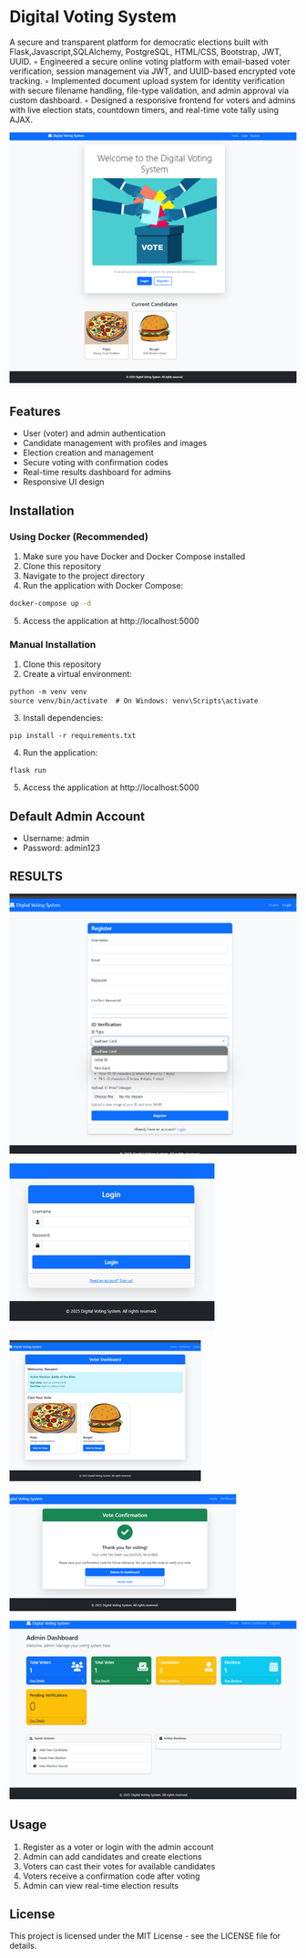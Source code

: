 # Digital Voting System

A secure and transparent platform for democratic elections built with Flask,Javascript,SQLAlchemy, PostgreSQL, HTML/CSS, Bootstrap, JWT, UUID.
◦ Engineered a secure online voting platform with email-based voter verification, session management via JWT, and
UUID-based encrypted vote tracking.
◦ Implemented document upload system for identity verification with secure filename handling, file-type validation, and
admin approval via custom dashboard.
◦ Designed a responsive frontend for voters and admins with live election stats, countdown timers, and real-time vote
tally using AJAX.

![Picture 1](https://github.com/khyatikss/Digital-voting-system/blob/main/Picture1.png?raw=true)


## Features

- User (voter) and admin authentication
- Candidate management with profiles and images
- Election creation and management
- Secure voting with confirmation codes
- Real-time results dashboard for admins
- Responsive UI design

## Installation

### Using Docker (Recommended)

1. Make sure you have Docker and Docker Compose installed
2. Clone this repository
3. Navigate to the project directory
4. Run the application with Docker Compose:

```bash
docker-compose up -d
```

5. Access the application at http://localhost:5000

### Manual Installation

1. Clone this repository
2. Create a virtual environment:
```
python -m venv venv
source venv/bin/activate  # On Windows: venv\Scripts\activate
```
3. Install dependencies:
```
pip install -r requirements.txt
```
4. Run the application:
```
flask run
```
5. Access the application at http://localhost:5000

## Default Admin Account
- Username: admin
- Password: admin123
  
## RESULTS
  
![Image 1](https://github.com/khyatikss/Digital-voting-system/blob/main/Picture2.png?raw=true)

![Image 2](https://github.com/khyatikss/Digital-voting-system/blob/main/Picture5.png?raw=true)

![Image 3](https://github.com/khyatikss/Digital-voting-system/blob/main/Picture4.png?raw=true)

![Image 4](https://github.com/khyatikss/Digital-voting-system/blob/main/Picture6.png?raw=true)

![Image 5](https://github.com/khyatikss/Digital-voting-system/blob/main/Picture3.png?raw=true)


## Usage
1. Register as a voter or login with the admin account
2. Admin can add candidates and create elections
3. Voters can cast their votes for available candidates
4. Voters receive a confirmation code after voting
5. Admin can view real-time election results

## License
This project is licensed under the MIT License - see the LICENSE file for details.
